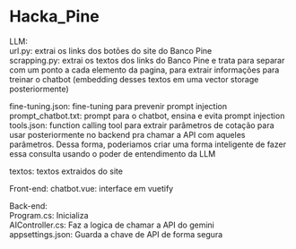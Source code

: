 # Hacka_Pine  
LLM:  
url.py: extrai os links dos botões do site do Banco Pine  
scrapping.py: extrai os textos dos links do Banco Pine e trata para separar com um ponto a cada elemento da pagina, para extrair informações para treinar o chatbot (embedding desses textos em uma vector storage posteriormente)  

fine-tuning.json: fine-tuning para prevenir prompt injection  
prompt_chatbot.txt: prompt para o chatbot, ensina e evita prompt injection  
tools.json: function calling tool para extrair parâmetros de cotação para usar posteriormente no backend pra chamar a API com aqueles parâmetros. Dessa forma, poderiamos criar uma forma inteligente de fazer essa consulta usando o poder de entendimento da LLM  

textos: textos extraidos do site  


Front-end: 
chatbot.vue: interface em vuetify  


Back-end:  
Program.cs: Inicializa  
AIController.cs: Faz a logica de chamar a API do gemini  
appsettings.json: Guarda a chave de API de forma segura  
